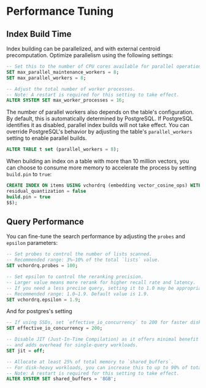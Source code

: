 # Performance Tuning

## Index Build Time

Index building can be parallelized, and with external centroid precomputation. Optimize parallelism using the following settings:

```SQL
-- Set this to the number of CPU cores available for parallel operations.
SET max_parallel_maintenance_workers = 8;
SET max_parallel_workers = 8;

-- Adjust the total number of worker processes. 
-- Note: A restart is required for this setting to take effect.
ALTER SYSTEM SET max_worker_processes = 16;
```

The number of parallel workers also depends on the table's configuration. By default, this is automatically determined by PostgreSQL. If PostgreSQL identifies it as disabled, parallel index builds will not take effect. You can override PostgreSQL's behavior by adjusting the table's `parallel_workers` setting to enable parallel builds.

```sql
ALTER TABLE t set (parallel_workers = 8);
```

When building an index on a table with more than 10 million vectors, you can choose to consume more memory to accelerate the process by setting `build.pin` to `true`:

```sql
CREATE INDEX ON items USING vchordrq (embedding vector_cosine_ops) WITH (options = $$
residual_quantization = false
build.pin = true
$$);
```

## Query Performance

You can fine-tune the search performance by adjusting the `probes` and `epsilon` parameters:

```sql
-- Set probes to control the number of lists scanned. 
-- Recommended range: 3%–10% of the total `lists` value.
SET vchordrq.probes = 100;

-- Set epsilon to control the reranking precision.
-- Larger value means more rerank for higher recall rate and latency.
-- If you need a less precise query, setting it to 1.0 may be appropriate.
-- Recommended range: 1.0–1.9. Default value is 1.9.
SET vchordrq.epsilon = 1.9;
```

And for postgres's setting
```SQL
-- If using SSDs, set `effective_io_concurrency` to 200 for faster disk I/O.
SET effective_io_concurrency = 200;

-- Disable JIT (Just-In-Time Compilation) as it offers minimal benefit (1–2%) 
-- and adds overhead for single-query workloads.
SET jit = off;

-- Allocate at least 25% of total memory to `shared_buffers`. 
-- For disk-heavy workloads, you can increase this to up to 90% of total memory. You may also want to disable swap with network storage to avoid io hang.
-- Note: A restart is required for this setting to take effect.
ALTER SYSTEM SET shared_buffers = '8GB';
```
